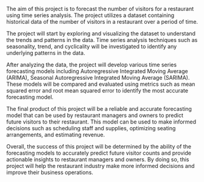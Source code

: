 The aim of this project is to forecast the number of visitors for a restaurant using time series analysis. The project utilizes a dataset containing historical data of the number of visitors in a restaurant over a period of time.

The project will start by exploring and visualizing the dataset to understand the trends and patterns in the data. Time series analysis techniques such as seasonality, trend, and cyclicality will be investigated to identify any underlying patterns in the data.

After analyzing the data, the project will develop various time series forecasting models including Autoregressive Integrated Moving Average (ARIMA), Seasonal Autoregressive Integrated Moving Average (SARIMA). These models will be compared and evaluated using metrics such as mean squared error and root mean squared error to identify the most accurate forecasting model.

The final product of this project will be a reliable and accurate forecasting model that can be used by restaurant managers and owners to predict future visitors to their restaurant. This model can be used to make informed decisions such as scheduling staff and supplies, optimizing seating arrangements, and estimating revenue.

Overall, the success of this project will be determined by the ability of the forecasting models to accurately predict future visitor counts and provide actionable insights to restaurant managers and owners. By doing so, this project will help the restaurant industry make more informed decisions and improve their business operations.
